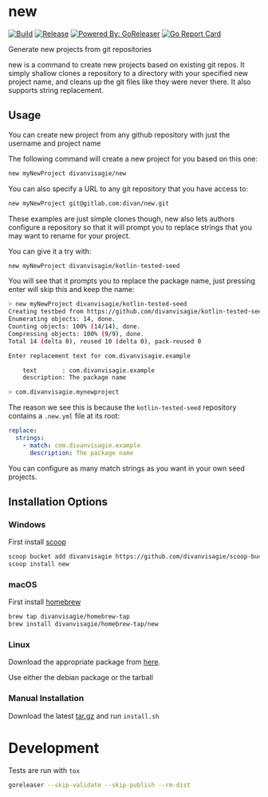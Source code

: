 # new
[![Build](https://github.com/divanvisagie/new/workflows/Python%20Package%20Tests/badge.svg?branch=main)](https://github.com/divanvisagie/new/actions?query=workflow%3A%22Python+Package+Tests%22)
[![Release](https://img.shields.io/github/release/divanvisagie/new.svg)](https://github.com/divanvisagie/new/releases/latest)
[![Powered By: GoReleaser](https://img.shields.io/badge/powered%20by-goreleaser-green.svg)](https://github.com/goreleaser)
[![Go Report Card](https://goreportcard.com/badge/github.com/divanvisagie/new)](https://goreportcard.com/report/github.com/divanvisagie/new)

Generate new projects from git repositories

new is a command to create new projects based on existing git repos. It simply shallow clones a repository to a directory with your specified new project name, and cleans up the git files like they were never there. It also supports string replacement.


## Usage

You can create new project from any github repository with just the username and project name

The following command will create a new project for you based on this one:
```sh
new myNewProject divanvisagie/new
```

You can also specify a URL to any git repository that you have access to:
```sh
new myNewProject git@gitlab.com:divan/new.git
```

These examples are just simple clones though, new also lets authors configure a 
repository so that it will prompt you to replace strings that you may want to rename
for your project.

You can give it a try with:

```sh
new myNewProject divanvisagie/kotlin-tested-seed
```

You will see that it prompts you to replace the package name, just pressing enter will skip this and keep the name:

```sh
> new myNewProject divanvisagie/kotlin-tested-seed
Creating testbed from https://github.com/divanvisagie/kotlin-tested-seed.git 
Enumerating objects: 14, done.
Counting objects: 100% (14/14), done.
Compressing objects: 100% (9/9), done.
Total 14 (delta 0), reused 10 (delta 0), pack-reused 0

Enter replacement text for com.divanvisagie.example

    text       : com.divanvisagie.example
    description: The package name

> com.divanvisagie.mynewproject
```

The reason we see this is because the `kotlin-tested-seed` repository contains a `.new.yml` file at its root:

```yml
replace:
  strings:
    - match: com.divanvisagie.example
      description: The package name 
```

You can configure as many match strings as you want in your own seed projects.

## Installation Options

### Windows 

First install [scoop](http://scoop.sh/)

```sh
scoop bucket add divanvisagie https://github.com/divanvisagie/scoop-bucket
scoop install new
```

### macOS

First install [homebrew](https://brew.sh/)

```sh
brew tap divanvisagie/homebrew-tap
brew install divanvisagie/homebrew-tap/new
```

### Linux

Download the appropriate package from [here](https://github.com/divanvisagie/new/releases).

Use either the debian package or the tarball

### Manual Installation

Download the latest [tar.gz](https://github.com/divanvisagie/new/releases) and run `install.sh`

# Development

Tests are run with `tox`

```sh
goreleaser --skip-validate --skip-publish --rm-dist
```
